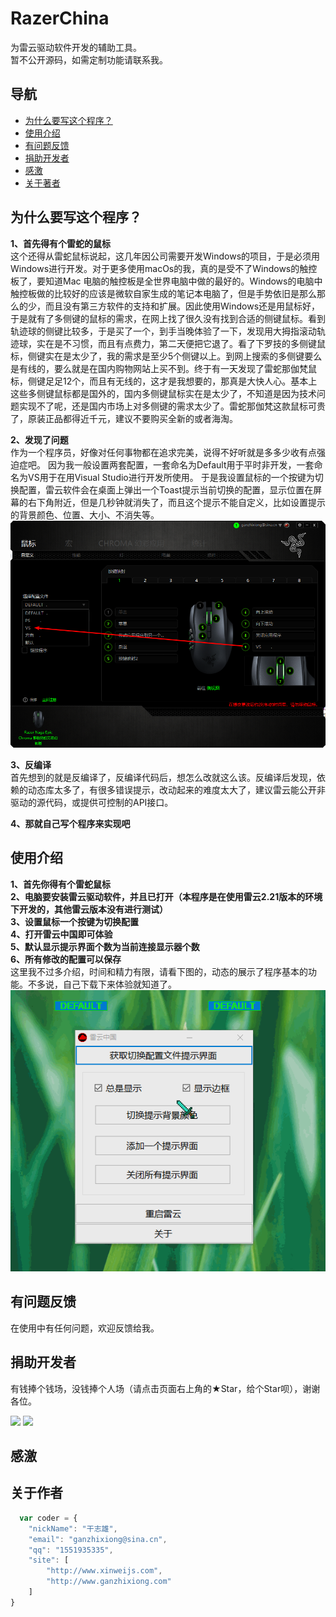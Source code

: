 # RazerChina
为雷云驱动软件开发的辅助工具。  
暂不公开源码，如需定制功能请联系我。

## 导航
 
- [为什么要写这个程序？](#%E4%B8%BA%E4%BB%80%E4%B9%88%E8%A6%81%E5%86%99%E8%BF%99%E4%B8%AA%E7%A8%8B%E5%BA%8F%EF%BC%9F)
- [使用介绍](#%E4%BD%BF%E7%94%A8%E4%BB%8B%E7%BB%8D)  
- [有问题反馈](#%E6%9C%89%E9%97%AE%E9%A2%98%E5%8F%8D%E9%A6%88)
- [捐助开发者](#%E6%8D%90%E5%8A%A9%E5%BC%80%E5%8F%91%E8%80%85)
- [感激](#%E6%84%9F%E6%BF%80)
- [关于著者](#%E5%85%B3%E4%BA%8E%E8%91%97%E8%80%85)

 
## 为什么要写这个程序？
**1、首先得有个雷蛇的鼠标**  
这个还得从雷蛇鼠标说起，这几年因公司需要开发Windows的项目，于是必须用Windows进行开发。对于更多使用macOs的我，真的是受不了Windows的触控板了，要知道Mac 电脑的触控板是全世界电脑中做的最好的。Windows的电脑中触控板做的比较好的应该是微软自家生成的笔记本电脑了，但是手势依旧是那么那么的少，而且没有第三方软件的支持和扩展。因此使用Windows还是用鼠标好，于是就有了多侧键的鼠标的需求，在网上找了很久没有找到合适的侧键鼠标。看到轨迹球的侧键比较多，于是买了一个，到手当晚体验了一下，发现用大拇指滚动轨迹球，实在是不习惯，而且有点费力，第二天便把它退了。看了下罗技的多侧键鼠标，侧键实在是太少了，我的需求是至少5个侧键以上。到网上搜索的多侧键要么是有线的，要么就是在国内购物网站上买不到。终于有一天发现了雷蛇那伽梵鼠标，侧键足足12个，而且有无线的，这才是我想要的，那真是大快人心。基本上这些多侧键鼠标都是国外的，国内多侧键鼠标实在是太少了，不知道是因为技术问题实现不了呢，还是国内市场上对多侧键的需求太少了。雷蛇那伽梵这款鼠标可贵了，原装正品都得近千元，建议不要购买全新的或者海淘。

**2、发现了问题**  
作为一个程序员，好像对任何事物都在追求完美，说得不好听就是多多少收有点强迫症吧。
因为我一般设置两套配置，一套命名为Default用于平时非开发，一套命名为VS用于在用Visual Studio进行开发所使用。
于是我设置鼠标的一个按键为切换配置，雷云软件会在桌面上弹出一个Toast提示当前切换的配置，显示位置在屏幕的右下角附近，但是几秒钟就消失了，而且这个提示不能自定义，比如设置提示的背景颜色、位置、大小、不消失等。  
![](https://github.com/GanZhiXiong/RazerChina/blob/master/Images/1.png)  

**3、反编译**  
首先想到的就是反编译了，反编译代码后，想怎么改就这么该。反编译后发现，依赖的动态库太多了，有很多错误提示，改动起来的难度太大了，建议雷云能公开非驱动的源代码，或提供可控制的API接口。  

**4、那就自己写个程序来实现吧**  

## 使用介绍
**1、首先你得有个雷蛇鼠标**  
**2、电脑要安装雷云驱动软件，并且已打开（本程序是在使用雷云2.21版本的环境下开发的，其他雷云版本没有进行测试）**  
**3、设置鼠标一个按键为切换配置**  
**4、打开雷云中国即可体验**    
**5、默认显示提示界面个数为当前连接显示器个数**    
**6、所有修改的配置可以保存**    
这里我不过多介绍，时间和精力有限，请看下图的，动态的展示了程序基本的功能。不多说，自己下载下来体验就知道了。    
![](https://github.com/GanZhiXiong/RazerChina/blob/master/Images/RazerSynapse.gif)  



## 有问题反馈
在使用中有任何问题，欢迎反馈给我。

## 捐助开发者
有钱捧个钱场，没钱捧个人场（请点击页面右上角的★Star，给个Star呗），谢谢各位。

![](https://github.com/GanZhiXiong/ZXLPR/blob/master/Images/alipay_qrcode.png)
![](https://github.com/GanZhiXiong/ZXLPR/blob/master/Images/weixinpay_qrcode.png)

<!--
<div style="text-align:center;">
    <div style="display:inline-block<p></p>;"><img src="https://github.com/GanZhiXiong/ZhiXiongYouDaoNoteInstallationPackage/blob/master/images/Pay/AlipayQRCode.jpg"></div>
    <div style="display:inline-block;margin-left:40px;"><img src="https://github.com/GanZhiXiong/ZhiXiongYouDaoNoteInstallationPackage/blob/master/images/Pay/weixinpay_qrcode.jpg"></div>
    <div style="font-weight:bold;margin-top:15px;">您的支持是我持续开发的最大动力。
        <br>退款没有有效期，只需要提供付款截图和收款二维码即可（不是二维码名片）
        <br>如需退款请发邮件至：ganzhixiong@sina.cn
    </div>
</div>
-->

## 感激
  

## 关于作者

```javascript
  var coder = {
	"nickName": "干志雄",
    "email": "ganzhixiong@sina.cn",
    "qq": "1551935335",
    "site": [
        "http://www.xinweijs.com",
        "http://www.ganzhixiong.com"
    ]
}
```
